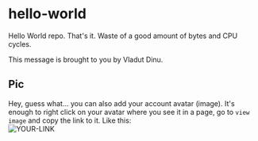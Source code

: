# hello-world

Hello World repo. That's it. Waste of a good amount of bytes and CPU cycles.

This message is brought to you by Vladut Dinu.

## Pic

Hey, guess what... you can also add your account avatar (image). It's enough to right click on your avatar where you see it in a page, go to `view image` and copy the link to it.
Like this:  
![YOUR-LINK](https://avatars3.githubusercontent.com/u/48055925?s=400&u=25460f8c916e3c57b9669eaccfc3bdecb81d4901&v=4)

